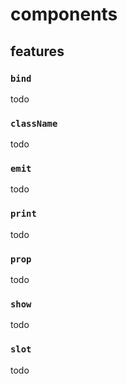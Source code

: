 # components

## features

### `bind`
todo

### `className`
todo

### `emit`
todo

### `print`
todo

### `prop`
todo

### `show`
todo

### `slot`
todo
